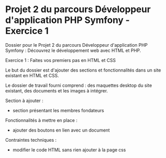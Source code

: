 # Projet 2 du parcours Développeur d'application PHP Symfony - Exercice 1


Dossier pour le Projet 2 du parcours Développeur d'application PHP Symfony : Découvrez le développement web avec HTML et PHP.

Exercice 1 : Faites vos premiers pas en HTML et CSS


Le but du dossier est d'ajouter des sections et fonctionnalités dans un site existant en HTML et CSS.

Le dossier de travail fourni comprend : des maquettes desktop du site existant, des documents et les images à intégrer.

Section à ajouter :
  - section présentant les membres fondateurs
  
Fonctionnalités à mettre en place : 
  - ajouter des boutons en lien avec un document

Contraintes techniques :
  - modifier le code HTML sans rien ajouter à la page css
